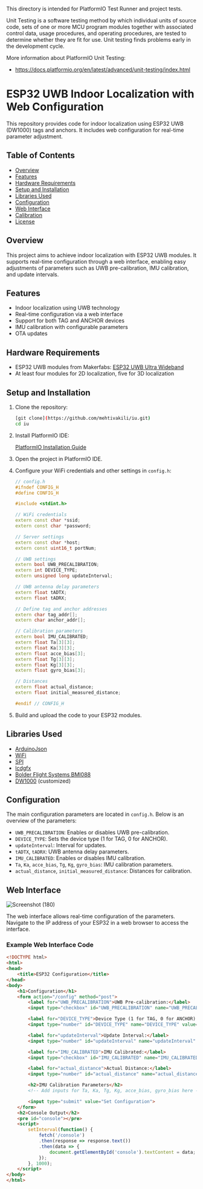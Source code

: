 
This directory is intended for PlatformIO Test Runner and project tests.

Unit Testing is a software testing method by which individual units of
source code, sets of one or more MCU program modules together with associated
control data, usage procedures, and operating procedures, are tested to
determine whether they are fit for use. Unit testing finds problems early
in the development cycle.

More information about PlatformIO Unit Testing:
- https://docs.platformio.org/en/latest/advanced/unit-testing/index.html

# ESP32 UWB Indoor Localization with Web Configuration

This repository provides code for indoor localization using ESP32 UWB (DW1000) tags and anchors. It includes web configuration for real-time parameter adjustment.

## Table of Contents

- [Overview](#overview)
- [Features](#features)
- [Hardware Requirements](#hardware-requirements)
- [Setup and Installation](#setup-and-installation)
- [Libraries Used](#libraries-used)
- [Configuration](#configuration)
- [Web Interface](#web-interface)
- [Calibration](#calibration)
- [License](#license)

## Overview

This project aims to achieve indoor localization with ESP32 UWB modules. It supports real-time configuration through a web interface, enabling easy adjustments of parameters such as UWB pre-calibration, IMU calibration, and update intervals.

## Features

- Indoor localization using UWB technology
- Real-time configuration via a web interface
- Support for both TAG and ANCHOR devices
- IMU calibration with configurable parameters
- OTA updates

## Hardware Requirements

- ESP32 UWB modules from Makerfabs: [ESP32 UWB Ultra Wideband](https://www.makerfabs.com/esp32-uwb-ultra-wideband.html)
- At least four modules for 2D localization, five for 3D localization

## Setup and Installation

1. Clone the repository:

    ```sh
    [git clone](https://github.com/mehtivakili/iu.git)
    cd iu
    ```

2. Install PlatformIO IDE:

    [PlatformIO Installation Guide](https://platformio.org/install/ide?install=vscode)

3. Open the project in PlatformIO IDE.

4. Configure your WiFi credentials and other settings in `config.h`:

    ```cpp
    // config.h
    #ifndef CONFIG_H
    #define CONFIG_H

    #include <stdint.h>

    // WiFi credentials
    extern const char *ssid;
    extern const char *password;

    // Server settings
    extern const char *host;
    extern const uint16_t portNum;

    // UWB settings
    extern bool UWB_PRECALIBRATION;
    extern int DEVICE_TYPE;
    extern unsigned long updateInterval;

    // UWB antenna delay parameters
    extern float tADTX;
    extern float tADRX;

    // Define tag and anchor addresses
    extern char tag_addr[];
    extern char anchor_addr[];

    // Calibration parameters
    extern bool IMU_CALIBRATED;
    extern float Ta[3][3];
    extern float Ka[3][3];
    extern float acce_bias[3];
    extern float Tg[3][3];
    extern float Kg[3][3];
    extern float gyro_bias[3];

    // Distances
    extern float actual_distance;
    extern float initial_measured_distance;

    #endif // CONFIG_H
    ```

5. Build and upload the code to your ESP32 modules.

## Libraries Used

- [ArduinoJson](https://arduinojson.org/)
- [WiFi](https://github.com/espressif/arduino-esp32/tree/master/libraries/WiFi)
- [SPI](https://github.com/espressif/arduino-esp32/tree/master/libraries/SPI)
- [lcdgfx](https://github.com/lexus2k/lcdgfx)
- [Bolder Flight Systems BMI088](https://github.com/bolderflight/BMI088)
- [DW1000](https://github.com/thotro/arduino-dw1000) (customized)

## Configuration

The main configuration parameters are located in `config.h`. Below is an overview of the parameters:

- `UWB_PRECALIBRATION`: Enables or disables UWB pre-calibration.
- `DEVICE_TYPE`: Sets the device type (1 for TAG, 0 for ANCHOR).
- `updateInterval`: Interval for updates.
- `tADTX`, `tADRX`: UWB antenna delay parameters.
- `IMU_CALIBRATED`: Enables or disables IMU calibration.
- `Ta`, `Ka`, `acce_bias`, `Tg`, `Kg`, `gyro_bias`: IMU calibration parameters.
- `actual_distance`, `initial_measured_distance`: Distances for calibration.

## Web Interface

![Screenshot (180)](https://github.com/mehtivakili/iu/assets/36546765/5dd2f83e-7647-453c-86a0-8497d68edb5a)


The web interface allows real-time configuration of the parameters. Navigate to the IP address of your ESP32 in a web browser to access the interface.

### Example Web Interface Code

```html
<!DOCTYPE html>
<html>
<head>
    <title>ESP32 Configuration</title>
</head>
<body>
    <h1>Configuration</h1>
    <form action="/config" method="post">
        <label for="UWB_PRECALIBRATION">UWB Pre-calibration:</label>
        <input type="checkbox" id="UWB_PRECALIBRATION" name="UWB_PRECALIBRATION" checked><br><br>

        <label for="DEVICE_TYPE">Device Type (1 for TAG, 0 for ANCHOR):</label>
        <input type="number" id="DEVICE_TYPE" name="DEVICE_TYPE" value="1"><br><br>

        <label for="updateInterval">Update Interval:</label>
        <input type="number" id="updateInterval" name="updateInterval" value="200"><br><br>

        <label for="IMU_CALIBRATED">IMU Calibrated:</label>
        <input type="checkbox" id="IMU_CALIBRATED" name="IMU_CALIBRATED"><br><br>

        <label for="actual_distance">Actual Distance:</label>
        <input type="number" id="actual_distance" name="actual_distance" value="7.19"><br><br>

        <h2>IMU Calibration Parameters</h2>
        <!-- Add inputs for Ta, Ka, Tg, Kg, acce_bias, gyro_bias here -->

        <input type="submit" value="Set Configuration">
    </form>
    <h2>Console Output</h2>
    <pre id="console"></pre>
    <script>
        setInterval(function() {
            fetch('/console')
            .then(response => response.text())
            .then(data => {
                document.getElementById('console').textContent = data;
            });
        }, 1000);
    </script>
</body>
</html>
